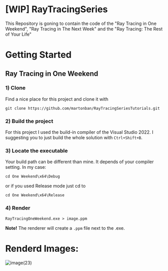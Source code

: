 # [WIP] RayTracingSeries
This Repository is goning to contain the code of the "Ray Tracing in One Weekend", "Ray Tracing in The Next Week" and the "Ray Tracing: The Rest of Your Life" 
<br>


# Getting Started
## Ray Tracing in One Weekend 
### 1) Clone 
Find a nice place for this project and clone it with 
```
git clone https://github.com/martonban/RayTracingSeriesTutorials.git
```

### 2) Build the project
For this project I used the build-in compiler of the Visual Studio 2022. I suggesting you to just build the whole solution with ```Ctrl+Shift+B```. 

### 3) Locate the executable
Your build path can be different than mine. It depends of your compiler setting. In my case:
```
cd One Weekend\x64\Debug
```
or if you used Release mode just cd to 
```
cd One Weekend\x64\Release
```

### 4) Render
```
RayTracingOneWeekend.exe > image.ppm
```
**Note!** The renderer will create a ```.ppm``` file next to the .exe.

# Renderd Images:
![image(23)](https://github.com/user-attachments/assets/f004b64e-1c60-47a0-8641-3147933c78c4)



